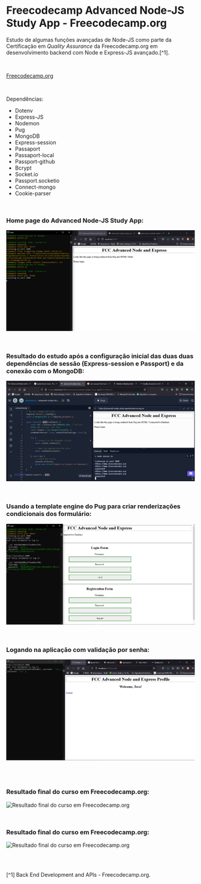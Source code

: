 # Freecodecamp Advanced Node-JS Study App - Freecodecamp.org


Estudo de algumas funções avançadas de Node-JS como parte da Certificação em <em>Quality Assurance</em> da Freecodecamp.org em desenvolvimento backend com Node e Express-JS avançado.[^1].

<br />

[Freecodecamp.org](https://www.freecodecamp.org/learn/back-end-development-and-apis/)



<br />


Dependências:

- Dotenv
- Express-JS
- Nodemon
- Pug
- MongoDB
- Express-session
- Passaport
- Passaport-local
- Passport-github
- Bcrypt
- Socket.io
- Passport.socketio
- Connect-mongo
- Cookie-parser





<br />

### Home page do Advanced Node-JS Study App:           
![Imagem da Home page do Advanced Node-JS Study App](/public/images/home-page-do-advanced-nodejs-studyapp.png)





<br />

### Resultado do estudo após a configuração inicial das duas duas dependências de sessão (Express-session e Passport) e da conexão com o MongoDB:          
![Imagem com o resultado inicial do app  após a configuração inicial das duas duas dependências de sessão e conexão com MongoDB](/public/images/configurações-iniciais-de-sessão-e-conexão-com-MongoDB.png)




<br />

### Usando a template engine do Pug para criar renderizações condicionais dos formulário:               
![Imagem mostrando as renderizações de tela condicionadas pela template engine do Pug](/public/images/definindo-rederização-condicional-de-views-com-pug.png)





<br />

### Logando na aplicação com validação por senha:                   
![Imagem de requisição para Logar na aplicação com validação por senha](/public/images/log-com-validação-para-usuário-na-aplicação.png)




<br />








<br />

### Resultado final do curso em Freecodecamp.org:               
![Resultado final do curso em Freecodecamp.org](/public/images/)





<br />

### Resultado final do curso em Freecodecamp.org:               
![Resultado final do curso em Freecodecamp.org](/public/images/)



<br />





<br />

[^1] Back End Development and APIs - Freecodecamp.org.






